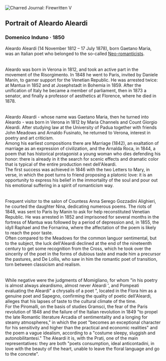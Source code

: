 <div class="artwork-of-the-day">
  <div class="container">
    <div class="img-wrapper">
      <img
        src="https://uploads0.wikiart.org/00330/images/domenico-induno/aleardi-induno.jpg!Large.jpg"
        alt="Charred Journal: Firewritten V" />
    </div>
    <div class="artwork-detail">
      <div class="artwork-origin"> 
        <h2 class="artwork-name">Portrait of Aleardo Aleardi</h2>
        <h3 class="artist">
          Domenico Induno
                    ·  1850
        </h3>
      </div>
      <p class="description">
        <span class="artwork-description-text ng-binding" ng-bind-html="viewModel.ArtworkOfTheDay.Description | unsafe">Aleardo Aleardi (14 November 1812&nbsp;– 17 July 1878), born Gaetano Maria, was an Italian poet who belonged to the so-called <a target="_blank" href="/en/artists-by-art-movement/neo-romanticism">Neo-romanticists</a>.<br>
<br>
<br>Aleardo was born in Verona in 1812, and took an active part in the movement of the Risorgimento. In 1848 he went to Paris, invited by Daniele Manin, to garner support for the Venetian Republic. He was arrested twice: at Mantua in 1852 and at Josephstadt in Bohemia in 1859. After the unification of Italy he became a member of parliament, then in 1873 a senator, and finally a professor of aesthetics at Florence, where he died in 1878.<br>
<br>
<br>Aleardo Aleardi - whose name was Gaetano Maria, then he turned into Aleardo - was born in Verona in 1812 by Maria Channels and Count Giorgio Aleardi. After studying law at the University of Padua together with friends John Meadows and Arnaldo Fusinato, he returned to Verona, interest in poetry and art criticism.<br>Among his earliest compositions there are Marriage (1842), an exaltation of marriage as an expression of civilization, and the Arnalda Roca, in 1844, a poem that has historical protagonist a young woman who dies defending his honor: there is already in it the search for scenic effects and dramatic color that is typical of the entire production next dell'Aleardi.<br>The first success was achieved in 1846 with the two Letters to Mary, in verse, in which the poet turns to friend proposing a platonic love: it is an opportunity to express his belief in the immortality of the soul and pour out his emotional suffering in a spirit of romanticism way.<br>
<br>
<br>Frequent visitor to the salon of Countess Anna Serego Gozzadini Alighieri, he courted the daughter Nina, dedicating numerous poems. The riots of 1848, was sent to Paris by Manin to ask for help reconstituted Venetian Republic. He was arrested in 1852 and imprisoned for several months in the fortress of Mantua was followed by a period of depression and, in 1855, the idyll Raphael and the Fornarina, where the affectation of the poem is likely to reach the poor taste.<br>Often compared to the Meadows for the common languor sentimental, but to the subject, the luck dell'Aleardi declined at the end of the nineteenth century to get some recognition from the Cross, which he took over the sincerity of the poet in the forms of dubious taste and made him a precursor the pastures, and De Lollis, who saw in him the romantic poet of transition, torn between classicism and realism.<br>
<br>
<br>While negative were the judgments of Momigliano, for whom "in his poetry is almost always aleardismo, almost never Aleardi ', and Pompeati evaluating the Aleardi" a chrysalis of a poet ", located in the Flora him as a genuine poet and Sapegno, confirming the quality of poetic dell'Aleardi, alleges that his lapses of taste to the cultural climate of the time.<br>For the Piromalli, on the basis of studies Gramsci, the fear of the Paris revolution of 1848 and the failure of the Italian revolution in 1849 "to propel the late Romantic literature Arcadia of sentimentality and a longing for steamy atmospheres," in which the poet "becomes an exceptional character for his sensitivity and higher than the practical and economic realities" and the poem a vague idealism, according to a "costume sleepy, sluggish and autonobilitantesi." The Aleardi it is, with the Prati, one of the main representatives: they are both "poets consumption, ideal anticontadini, in love with the beauty of the heart, unable to leave the floral language and go to the concrete".<br></span>
                        <div class="text-shadow-container" ng-show="showShadow" style=""></div>
      </p>
    </div>
  </div>

</div>
